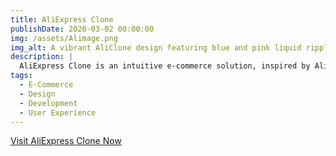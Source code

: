 ```yaml
---
title: AliExpress Clone  
publishDate: 2020-03-02 00:00:00  
img: /assets/Alimage.png  
img_alt: A vibrant AliClone design featuring blue and pink liquid ripples  
description: |  
  AliExpress Clone is an intuitive e-commerce solution, inspired by AliExpress. We focused on streamlined design, seamless user experience, and robust features for online stores.  
tags:  
  - E-Commerce  
  - Design  
  - Development  
  - User Experience  
---  
```

[Visit AliExpress Clone Now](https://aliclone.vercel.app/) 